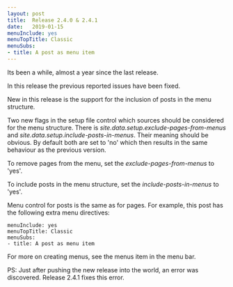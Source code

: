 ```yaml
---
layout: post
title:  Release 2.4.0 & 2.4.1
date:   2019-01-15
menuInclude: yes
menuTopTitle: Classic
menuSubs:
- title: A post as menu item
---
```

Its been a while, almost a year since the last release.

In this release the previous reported issues have been fixed.

New in this release is the support for the inclusion of posts in the menu structure.

Two new flags in the setup file control which sources should be considered for the menu structure. There is _site.data.setup.exclude-pages-from-menus_ and _site.data.setup.include-posts-in-menus_. Their meaning should be obvious. By default both are set to 'no' which then results in the same behaviour as the previous version.

To remove pages from the menu, set the _exclude-pages-from-menus_ to 'yes'.

To include posts in the menu structure, set the _include-posts-in-menus_ to 'yes'.

Menu control for posts is the same as for pages. For example, this post has the following extra menu directives:

    menuInclude: yes
    menuTopTitle: Classic
    menuSubs:
    - title: A post as menu item


For more on creating menus, see the menus item in the menu bar.

PS: Just after pushing the new release into the world, an error was discovered. Release 2.4.1 fixes this error.